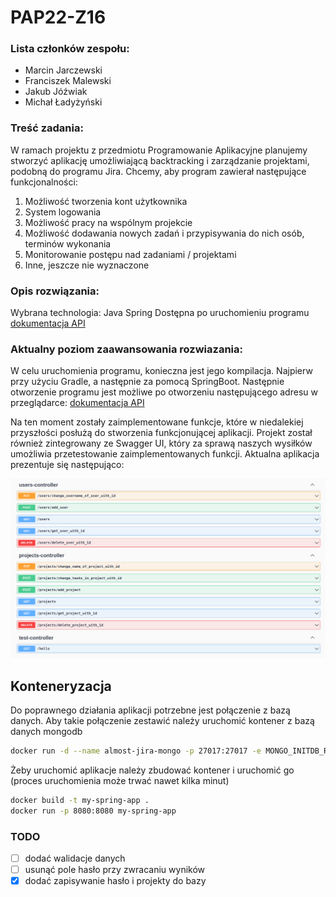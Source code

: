 # PAP22-Z16

### Lista członków zespołu:
<ul>
    <li>Marcin Jarczewski</li>
    <li>Franciszek Malewski</li>
    <li>Jakub Jóźwiak</li>
    <li>Michał Ładyżyński</li>
</ul>

### Treść zadania:
W ramach projektu z przedmiotu Programowanie Aplikacyjne planujemy stworzyć aplikację umożliwiającą backtracking i zarządzanie projektami, podobną do programu Jira. Chcemy, aby program zawierał następujące funkcjonalności:
<ol>
    <li>Możliwość tworzenia kont użytkownika</li>
    <li>System logowania</li>
    <li>Możliwość pracy na wspólnym projekcie</li>
    <li>Możliwość dodawania nowych zadań i przypisywania do nich osób, terminów wykonania</li>
    <li>Monitorowanie postępu nad zadaniami / projektami</li>
    <li>Inne, jeszcze nie wyznaczone</li>
</ol>

### Opis rozwiązania:
Wybrana technologia: Java Spring
Dostępna po uruchomieniu programu [dokumentacja API]

### Aktualny poziom zaawansowania rozwiazania:
W celu uruchomienia programu, konieczna jest jego kompilacja. Najpierw przy użyciu Gradle, a następnie za pomocą SpringBoot.
Następnie otworzenie programu jest możliwe po otworzeniu następującego adresu w przeglądarce: [dokumentacja API]

Na ten moment zostały zaimplementowane funkcje, które w niedalekiej przyszłości posłużą do stworzenia funkcjonującej aplikacji.
Projekt został również zintegrowany ze Swagger UI, który za sprawą naszych wysiłków umożliwia przetestowanie zaimplementowanych funkcji.
Aktualna aplikacja prezentuje się następująco:

![Current implementation](img/swagger.png)


## Konteneryzacja
Do poprawnego działania aplikacji potrzebne jest połączenie z bazą danych.
Aby takie połączenie zestawić należy uruchomić kontener z bazą danych mongodb
```bash
docker run -d --name almost-jira-mongo -p 27017:27017 -e MONGO_INITDB_ROOT_USERNAME=root -e MONGO_INITDB_ROOT_PASSWORD=okon mongo
```

Żeby uruchomić aplikacje należy zbudować kontener i uruchomić go (proces uruchomienia może trwać nawet kilka minut)
```bash
docker build -t my-spring-app .
docker run -p 8080:8080 my-spring-app
```

### TODO
- [ ] dodać walidacje danych
- [ ] usunąć pole hasło przy zwracaniu wyników
- [x] dodać zapisywanie hasło i projekty do bazy

[//]: # (/home/percival/.jdks/temurin-17.0.5/bin/java  -jar /home/percival/src/pap22z-z16/almost-jira/build/libs/almost-jira-0.0.1-SNAPSHOT-plain.jar)

[//]: # (link)
[dokumentacja API]: http://localhost:8080/swagger-ui/index.html